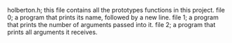 holberton.h; this file contains all the prototypes functions in this project.
file 0; a program that prints its name, followed by a new line.
file 1; a program that prints the number of arguments passed into it.
file 2; a program that prints all arguments it receives.